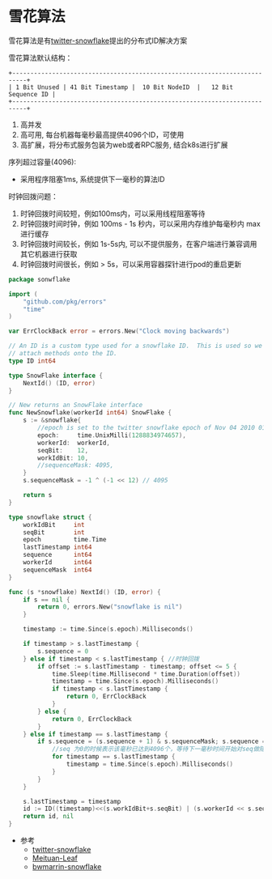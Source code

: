 # 雪花算法

雪花算法是有[twitter-snowflake](https://github.com/twitter-archive/snowflake)提出的分布式ID解决方案

雪花算法默认结构：

```
+--------------------------------------------------------------------------+
| 1 Bit Unused | 41 Bit Timestamp |  10 Bit NodeID  |   12 Bit Sequence ID |
+--------------------------------------------------------------------------+
```

1. 高并发
1. 高可用, 每台机器每毫秒最高提供4096个ID，可使用
1. 高扩展，将分布式服务包装为web或者RPC服务, 结合k8s进行扩展

序列超过容量(4096):

* 采用程序阻塞1ms, 系统提供下一毫秒的算法ID

时钟回拨问题：

1. 时钟回拨时间较短，例如100ms内，可以采用线程阻塞等待
1. 时钟回拨时间时钟，例如 100ms - 1s 秒内，可以采用内存维护每毫秒内 max 进行缓存
1. 时钟回拨时间较长，例如 1s-5s内, 可以不提供服务，在客户端进行兼容调用其它机器进行获取
1. 时钟回拨时间很长，例如 > 5s，可以采用容器探针进行pod的重启更新

```go
package sonwflake

import (
    "github.com/pkg/errors"
    "time"
)

var ErrClockBack error = errors.New("Clock moving backwards")

// An ID is a custom type used for a snowflake ID.  This is used so we can
// attach methods onto the ID.
type ID int64

type SnowFlake interface {
    NextId() (ID, error)
}

// New returns an SnowFlake interface
func NewSnowflake(workerId int64) SnowFlake {
    s := &snowflake{
        //epoch is set to the twitter snowflake epoch of Nov 04 2010 01:42:54 UTC in milliseconds
        epoch:     time.UnixMilli(1288834974657),
        workerId:  workerId,
        seqBit:    12,
        workIdBit: 10,
        //sequenceMask: 4095,
    }
    s.sequenceMask = -1 ^ (-1 << 12) // 4095

    return s
}

type snowflake struct {
    workIdBit     int
    seqBit        int
    epoch         time.Time
    lastTimestamp int64
    sequence      int64
    workerId      int64
    sequenceMask  int64
}

func (s *snowflake) NextId() (ID, error) {
    if s == nil {
        return 0, errors.New("snowflake is nil")
    }

    timestamp := time.Since(s.epoch).Milliseconds()

    if timestamp > s.lastTimestamp {
        s.sequence = 0
    } else if timestamp < s.lastTimestamp { //时钟回拨
        if offset := s.lastTimestamp - timestamp; offset <= 5 {
            time.Sleep(time.Millisecond * time.Duration(offset))
            timestamp = time.Since(s.epoch).Milliseconds()
            if timestamp < s.lastTimestamp {
                return 0, ErrClockBack
            }
        } else {
            return 0, ErrClockBack
        }
    } else if timestamp == s.lastTimestamp {
        if s.sequence = (s.sequence + 1) & s.sequenceMask; s.sequence == 0 {
            //seq 为0的时候表示该毫秒已达到4096个，等待下一毫秒时间开始对seq做随机
            for timestamp == s.lastTimestamp {
                timestamp = time.Since(s.epoch).Milliseconds()
            }
        }
    }

    s.lastTimestamp = timestamp
    id := ID((timestamp)<<(s.workIdBit+s.seqBit) | (s.workerId << s.seqBit) | s.sequence)
    return id, nil
}
```

* 参考
    * [twitter-snowflake](https://github.com/twitter-archive/snowflake)
    * [Meituan-Leaf](https://github.com/Meituan-Dianping/Leaf)
    * [bwmarrin-snowflake](https://github.com/bwmarrin/snowflake)


